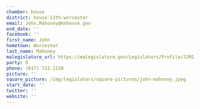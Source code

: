 ```yaml
---
chamber: house
district: house-13th-worcester
email: John.Mahoney@mahouse.gov
end_date: ''
facebook: ''
first_name: John
hometown: Worcester
last_name: Mahoney
malegislature_url: https://malegislature.gov/Legislators/Profile/JJM1
party: D
phone: (617) 722-2130
picture: ''
square_picture: /img/legislators/square-pictures/john-mahoney.jpeg
start_date: ''
twitter: ''
website: ''
---
```


